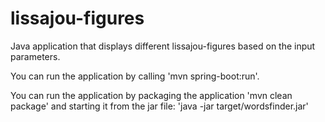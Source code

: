 # lissajou-figures
Java application that displays different lissajou-figures based on the input parameters.

You can run the application by calling 'mvn spring-boot:run'.

You can run the application by packaging the application 'mvn clean package' and starting it from the jar file: 'java -jar target/wordsfinder.jar'
